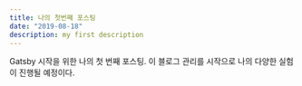 ```yaml
---
title: 나의 첫번째 포스팅
date: "2019-08-18"
description: my first description
---
```


Gatsby 시작을 위한 나의 첫 번째 포스팅. 이 블로그 관리를 시작으로 나의 다양한 실험이 진행될 예정이다.
